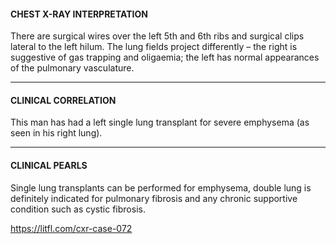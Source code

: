 #### CHEST X-RAY INTERPRETATION
There are surgical wires over the left 5th and 6th ribs and surgical clips lateral to the left hilum. The lung fields project differently – the right is suggestive of gas trapping and oligaemia; the left has normal appearances of the pulmonary vasculature.

---------------
#### CLINICAL CORRELATION
This man has had a left single lung transplant for severe emphysema (as seen in his right lung).

---------------
#### CLINICAL PEARLS
Single lung transplants can be performed for emphysema, double lung is definitely indicated for pulmonary fibrosis and any chronic supportive condition such as cystic fibrosis.


<https://litfl.com/cxr-case-072>